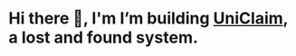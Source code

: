 # Hi there 👋, I'm I’m building [UniClaim](https://github.com/yourusername/uniclaim), a lost and found system.


